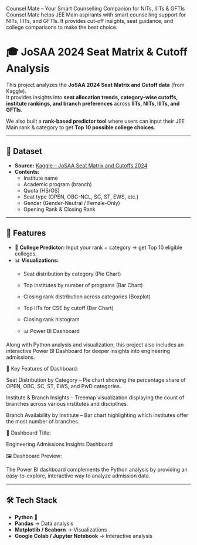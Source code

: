 Counsel Mate – Your Smart Counselling Companion for NITs, IIITs & GFTIs
Counsel Mate helps JEE Main aspirants with smart counselling support for NITs, IIITs, and GFTIs. It provides cut-off insights, seat guidance, and college comparisons to make the best choice.
# 🎓 JoSAA 2024 Seat Matrix & Cutoff Analysis

This project analyzes the **JoSAA 2024 Seat Matrix and Cutoff data** (from Kaggle).  
It provides insights into **seat allocation trends, category-wise cutoffs, institute rankings, and branch preferences** across **IITs, NITs, IIITs, and GFTIs**.  

We also built a **rank-based predictor tool** where users can input their JEE Main rank & category to get **Top 10 possible college choices**.

---

## 📂 Dataset
- **Source:** [Kaggle – JoSAA Seat Matrix and Cutoffs 2024](https://www.kaggle.com/)  
- **Contents:**  
  - Institute name  
  - Academic program (branch)  
  - Quota (HS/OS)  
  - Seat type (OPEN, OBC-NCL, SC, ST, EWS, etc.)  
  - Gender (Gender-Neutral / Female-Only)  
  - Opening Rank & Closing Rank  

---

## 🚀 Features
- 🔎 **College Predictor:** Input your rank + category → get Top 10 eligible colleges.  
- 📊 **Visualizations:**  
  - Seat distribution by category (Pie Chart)  
  - Top institutes by number of programs (Bar Chart)  
  - Closing rank distribution across categories (Boxplot)  
  - Top IITs for CSE by cutoff (Bar Chart)  
  - Closing rank histogram
 
  - 📊 Power BI Dashboard

Along with Python analysis and visualization, this project also includes an interactive Power BI Dashboard for deeper insights into engineering admissions.

🔹 Key Features of Dashboard:

Seat Distribution by Category – Pie chart showing the percentage share of OPEN, OBC, SC, ST, EWS, and PwD categories.

Institute & Branch Insights – Treemap visualization displaying the count of branches across various institutes and disciplines.

Branch Availability by Institute – Bar chart highlighting which institutes offer the most number of branches.

📌 Dashboard Title:

Engineering Admissions Insights Dashboard

🖼️ Dashboard Preview:




The Power BI dashboard complements the Python analysis by providing an easy-to-explore, interactive way to analyze admission data.

---

## 🛠️ Tech Stack
- **Python** 🐍  
- **Pandas** → Data analysis  
- **Matplotlib / Seaborn** → Visualizations  
- **Google Colab / Jupyter Notebook** → Interactive analysis  


